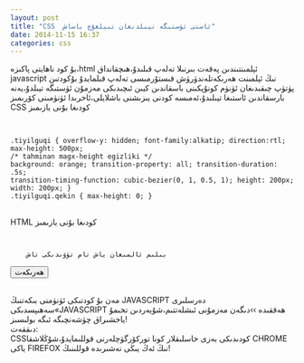 ```yaml
---
layout: post
title: "CSS  ئاستى ئۈستىگە تيىلدىغان تىيلغۇچ ياساش"
date: 2014-11-15 16:37
categories: css
---
```

بۇ كود ناھايتى پاكىزە،html ئېلمىنتىندىن پەقەت بىرنىلا تەلەپ قىلىدۇ،ھىچقانداق javascript نىڭ ئېلمىنت ھەرىكەتلەندۈرۈش قىستۇرمىسى تەلەپ قىلمايدۇ بۇكودتىن پۈتۈپ چىقىدىغان ئۈنۈم كونۇپكىنى باسقاندىن كيىن ئىچىدىكى مەزمۇن ئۈستىگە تيىلدۇ،يەنە بارسقاندىن ئاستىغا تيىلىدۇ،ئەمىسە كودنى يىزىشنى باشلايلى،ئاخرىدا ئۈنۈمىنى كۆرىمىز
CSS كودىغا بۇنى يازىمىز
<pre>

<code>
.tiyilguqi { overflow-y: hidden; font-family:alkatip; direction:rtl; max-height: 500px;
/* tahminan magx-height egizliki */
background: orange; transition-property: all; transition-duration: .5s; 
transition-timing-function: cubic-bezier(0, 1, 0.5, 1); height: 200px; width: 200px; }
.tiyilguqi.qekin { max-height: 0; }
</code>
</pre>
HTML كودىغا بۇنى يازىمىز
<pre>
<code>
<div id="tiyilguqi">
    بىلىم ئالمىغان ياش تام تۈۋىدىكى تاش
</div>
<button onclick="document.getElementById('tiyilguqi').classList.toggle('qekin');">ھەرىكەت</button>
</code>
</pre>



مەن بۇ كودتىكى ئۈنۈمنى بىكەتنىڭ JAVASCRIPT دەرسلىرى سەھىپسدىكى«JAVASCRIPT ھەققىدە ››دىگەن مەزمۇنى ئىشلەتتىم،شۇيەردىن تخىمۇ ياخشىراق چۈشەنچىگە ئىگە بولىسىز!
</br>
دىققەت:
</br>
CSSكودىدىكى بەزى خاسلىقلار كونا توركۆرگۈچلەرنى قوللىمايدۇ،شۇڭلاشقا CHROME ياكى FIREFOX نىڭ ئەڭ يىڭى نەشىرىدە قوللىنىڭ!
